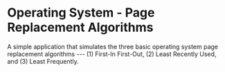 # Operating System - Page Replacement Algorithms
A simple application that simulates the three basic operating system page replacement algorithms --- (1) First-In First-Out, (2) Least Recently Used, and (3) Least Frequently.
